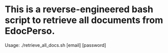 # This is a reverse-engineered bash script to retrieve all documents from EdocPerso.

Usage: ./retrieve_all_docs.sh [email] [password]